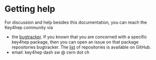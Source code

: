 # Getting help

For discussion and help besides this documentation, you can reach the Key4hep  community via

- the [bugtracker](https://github.com/key4hep/key4hep-doc/issues). If you known that you are concerned with a specific key4hep package, then you can open an issue on that package repositories bugtracker. The [list](https://github.com/orgs/key4hep/repositories) of repositories is available on GitHub.
- email: key4hep dash sw @ cern dot ch